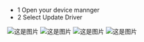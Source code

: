 - 1 Open your device mannger
- 2 Select Update Driver

![这是图片](https://img2.imgtp.com/2024/05/22/58Gf8MN6.png)
![这是图片](https://img2.imgtp.com/2024/05/22/Dj6jpE8r.png)
![这是图片](https://img2.imgtp.com/2024/05/22/wAMG4wPW.png)
![这是图片](https://img2.imgtp.com/2024/05/22/qlNoYacA.png)
